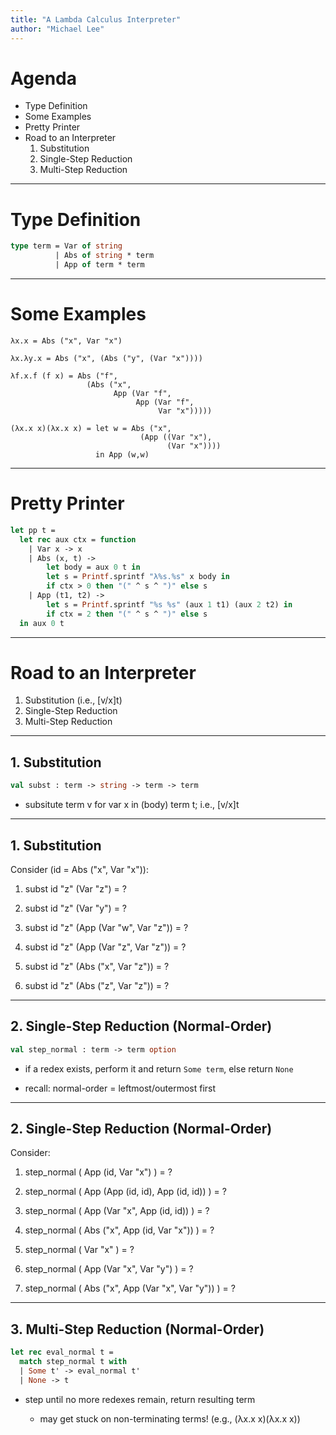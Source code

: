 ```yaml
---
title: "A Lambda Calculus Interpreter"
author: "Michael Lee"
---
```


# Agenda

- Type Definition
- Some Examples
- Pretty Printer
- Road to an Interpreter
  1. Substitution
  2. Single-Step Reduction
  3. Multi-Step Reduction

---

# Type Definition

```ocaml
type term = Var of string
          | Abs of string * term
          | App of term * term
```

---

# Some Examples

```
λx.x = Abs ("x", Var "x")
```

<!-- pause -->

```
λx.λy.x = Abs ("x", (Abs ("y", (Var "x"))))
```

<!-- pause -->

```
λf.x.f (f x) = Abs ("f",
                 (Abs ("x",
                       App (Var "f",
                            App (Var "f",
                                 Var "x")))))
```

<!-- pause -->

```
(λx.x x)(λx.x x) = let w = Abs ("x",
                             (App ((Var "x"),
                                   (Var "x"))))
                   in App (w,w)
```

---

# Pretty Printer

```ocaml
let pp t =
  let rec aux ctx = function
    | Var x -> x
    | Abs (x, t) ->
        let body = aux 0 t in
        let s = Printf.sprintf "λ%s.%s" x body in
        if ctx > 0 then "(" ^ s ^ ")" else s
    | App (t1, t2) ->
        let s = Printf.sprintf "%s %s" (aux 1 t1) (aux 2 t2) in
        if ctx = 2 then "(" ^ s ^ ")" else s
  in aux 0 t
```

---

# Road to an Interpreter

1. Substitution (i.e., [v/x]t)
2. Single-Step Reduction
3. Multi-Step Reduction

---

## 1. Substitution

```ocaml
val subst : term -> string -> term -> term
```

- subsitute term v for var x in (body) term t; i.e., [v/x]t

---

## 1. Substitution

Consider (id = Abs ("x", Var "x")):

1. subst id "z" (Var "z") = ?

2. subst id "z" (Var "y") = ?

3. subst id "z" (App (Var "w", Var "z")) = ?

4. subst id "z" (App (Var "z", Var "z")) = ?

5. subst id "z" (Abs ("x", Var "z")) = ?

6. subst id "z" (Abs ("z", Var "z")) = ?

---

## 2. Single-Step Reduction (Normal-Order)

```ocaml
val step_normal : term -> term option
```

- if a redex exists, perform it and return `Some term`, else return `None`

- recall: normal-order = leftmost/outermost first

---

## 2. Single-Step Reduction (Normal-Order)

Consider:

1. step_normal ( App (id, Var "x") ) = ?

2. step_normal ( App (App (id, id), App (id, id)) ) = ?

3. step_normal ( App (Var "x", App (id, id)) ) = ?

4. step_normal ( Abs ("x", App (id, Var "x")) ) = ?

5. step_normal ( Var "x" ) = ?

6. step_normal ( App (Var "x", Var "y") ) = ?

7. step_normal ( Abs ("x", App (Var "x", Var "y")) ) = ?

---

## 3. Multi-Step Reduction (Normal-Order)

```ocaml
let rec eval_normal t =
  match step_normal t with
  | Some t' -> eval_normal t'
  | None -> t
```

- step until no more redexes remain, return resulting term

  - may get stuck on non-terminating terms! (e.g., (λx.x x)(λx.x x))
